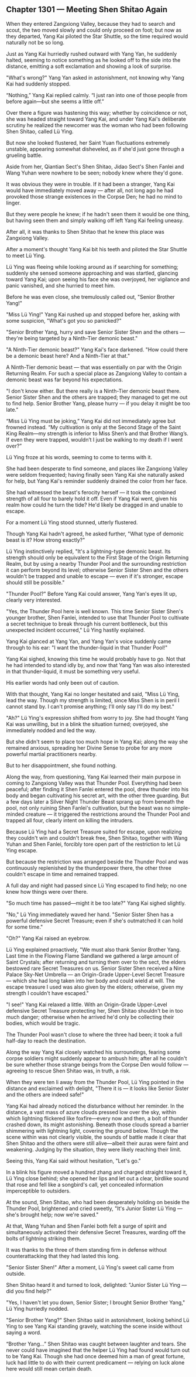 ## Chapter 1301 — Meeting Shen Shitao Again

When they entered Zangxiong Valley, because they had to search and scout, the two moved slowly and could only proceed on foot; but now as they departed, Yang Kai piloted the Star Shuttle, so the time required would naturally not be so long.

Just as Yang Kai hurriedly rushed outward with Yang Yan, he suddenly halted, seeming to notice something as he looked off to the side into the distance, emitting a soft exclamation and showing a look of surprise.

"What's wrong?" Yang Yan asked in astonishment, not knowing why Yang Kai had suddenly stopped.

“Nothing,” Yang Kai replied calmly. “I just ran into one of those people from before again—but she seems a little off.”

Over there a figure was hastening this way; whether by coincidence or not, she was headed straight toward Yang Kai, and under Yang Kai's deliberate scrutiny he realized the newcomer was the woman who had been following Shen Shitao, called Lü Ying.

But now she looked flustered, her Saint Yuan fluctuations extremely unstable, appearing somewhat disheveled, as if she'd just gone through a grueling battle.

Aside from her, Qiantian Sect's Shen Shitao, Jidao Sect's Shen Fanlei and Wang Yuhan were nowhere to be seen; nobody knew where they'd gone.

It was obvious they were in trouble. If it had been a stranger, Yang Kai would have immediately moved away — after all, not long ago he had provoked those strange existences in the Corpse Den; he had no mind to linger.

But they were people he knew; if he hadn't seen them it would be one thing, but having seen them and simply walking off left Yang Kai feeling uneasy.

After all, it was thanks to Shen Shitao that he knew this place was Zangxiong Valley.

After a moment's thought Yang Kai bit his teeth and piloted the Star Shuttle to meet Lü Ying.

Lü Ying was fleeing while looking around as if searching for something; suddenly she sensed someone approaching and was startled, glancing toward Yang Kai; upon seeing his face she was overjoyed, her vigilance and panic vanished, and she hurried to meet him.

Before he was even close, she tremulously called out, "Senior Brother Yang!"

"Miss Lü Ying!" Yang Kai rushed up and stopped before her, asking with some suspicion, "What's got you so panicked?"

"Senior Brother Yang, hurry and save Senior Sister Shen and the others — they're being targeted by a Ninth-Tier demonic beast."

"A Ninth-Tier demonic beast?" Yang Kai's face darkened. "How could there be a demonic beast here? And a Ninth-Tier at that."

A Ninth-Tier demonic beast — that was essentially on par with the Origin Returning Realm. For such a special place as Zangxiong Valley to contain a demonic beast was far beyond his expectations.

"I don't know either. But there really is a Ninth-Tier demonic beast there. Senior Sister Shen and the others are trapped; they managed to get me out to find help. Senior Brother Yang, please hurry — if you delay it might be too late."

“Miss Lü Ying must be joking,” Yang Kai did not immediately agree but frowned instead. “My cultivation is only at the Second Stage of the Saint King Realm—my strength is inferior to Miss Shen’s and that Brother Wang’s. If even they were trapped, wouldn’t I just be walking to my death if I went over?”

Lü Ying froze at his words, seeming to come to terms with it.

She had been desperate to find someone, and places like Zangxiong Valley were seldom frequented; having finally seen Yang Kai she naturally asked for help, but Yang Kai's reminder suddenly drained the color from her face.

She had witnessed the beast's ferocity herself — it took the combined strength of all four to barely hold it off. Even if Yang Kai went, given his realm how could he turn the tide? He'd likely be dragged in and unable to escape.

For a moment Lü Ying stood stunned, utterly flustered.

Though Yang Kai hadn't agreed, he asked further, "What type of demonic beast is it? How strong exactly?"

Lü Ying instinctively replied, "It's a lightning-type demonic beast. Its strength should only be equivalent to the First Stage of the Origin Returning Realm, but by using a nearby Thunder Pool and the surrounding restriction it can perform beyond its level; otherwise Senior Sister Shen and the others wouldn't be trapped and unable to escape — even if it's stronger, escape should still be possible."

"Thunder Pool?" Before Yang Kai could answer, Yang Yan's eyes lit up, clearly very interested.

"Yes, the Thunder Pool here is well known. This time Senior Sister Shen's younger brother, Shen Fanlei, intended to use that Thunder Pool to cultivate a secret technique to break through his current bottleneck, but this unexpected incident occurred," Lü Ying hastily explained.

Yang Kai glanced at Yang Yan, and Yang Yan's voice suddenly came through to his ear: "I want the thunder-liquid in that Thunder Pool!"

Yang Kai sighed, knowing this time he would probably have to go. Not that he had intended to stand idly by, and now that Yang Yan was also interested in that thunder-liquid, it must be something very useful.

His earlier words had only been out of caution.

With that thought, Yang Kai no longer hesitated and said, "Miss Lü Ying, lead the way. Though my strength is limited, since Miss Shen is in peril I cannot stand by. I can't promise anything; I'll only say I'll do my best."

"Ah?" Lü Ying's expression shifted from worry to joy. She had thought Yang Kai was unwilling, but in a blink the situation turned; overjoyed, she immediately nodded and led the way.

But she didn't seem to place too much hope in Yang Kai; along the way she remained anxious, spreading her Divine Sense to probe for any more powerful martial practitioners nearby.

But to her disappointment, she found nothing.

Along the way, from questioning, Yang Kai learned their main purpose in coming to Zangxiong Valley was that Thunder Pool. Everything had been peaceful; after finding it Shen Fanlei entered the pool, drew thunder into his body and began cultivating his secret art, with the other three guarding. But a few days later a Silver Night Thunder Beast sprang up from beneath the pool, not only ruining Shen Fanlei's cultivation, but the beast was no simple-minded creature — it triggered the restrictions around the Thunder Pool and trapped all four, clearly intent on killing the intruders.

Because Lü Ying had a Secret Treasure suited for escape, upon realizing they couldn't win and couldn't break free, Shen Shitao, together with Wang Yuhan and Shen Fanlei, forcibly tore open part of the restriction to let Lü Ying escape.

But because the restriction was arranged beside the Thunder Pool and was continuously replenished by the thunderpower there, the other three couldn't escape in time and remained trapped.

A full day and night had passed since Lü Ying escaped to find help; no one knew how things were over there.

"So much time has passed—might it be too late?" Yang Kai sighed slightly.

"No," Lü Ying immediately waved her hand. "Senior Sister Shen has a powerful defensive Secret Treasure; even if she's outmatched it can hold for some time."

"Oh?" Yang Kai raised an eyebrow.

Lü Ying explained proactively, "We must also thank Senior Brother Yang. Last time in the Flowing Flame Sandland we gathered a large amount of Saint Crystals; after returning and turning them over to the sect, the elders bestowed rare Secret Treasures on us. Senior Sister Shen received a Nine Palace Sky-Net Umbrella — an Origin-Grade Upper-Level Secret Treasure — which she had long taken into her body and could wield at will. The escape treasure I used was also given by the elders; otherwise, given my strength I couldn't have escaped."

"I see!" Yang Kai relaxed a little. With an Origin-Grade Upper-Level defensive Secret Treasure protecting her, Shen Shitao shouldn't be in too much danger; otherwise when he arrived he'd only be collecting their bodies, which would be tragic.

The Thunder Pool wasn't close to where the three had been; it took a full half-day to reach the destination.

Along the way Yang Kai closely watched his surroundings, fearing some corpse soldiers might suddenly appear to ambush him; after all he couldn't be sure whether those strange beings from the Corpse Den would follow — agreeing to rescue Shen Shitao was, in truth, a risk.

When they were ten li away from the Thunder Pool, Lü Ying pointed in the distance and exclaimed with delight, "There it is — it looks like Senior Sister and the others are indeed safe!"

Yang Kai had already noticed the disturbance without her reminder. In the distance, a vast mass of azure clouds pressed low over the sky, within which lightning flickered like foxfire—every now and then, a bolt of thunder crashed down, its might astonishing. Beneath those clouds spread a barrier shimmering with lightning light, covering the ground below. Though the scene within was not clearly visible, the sounds of battle made it clear that Shen Shitao and the others were still alive—albeit their auras were faint and weakening. Judging by the situation, they were likely reaching their limit.

Seeing this, Yang Kai said without hesitation, "Let's go."

In a blink his figure moved a hundred zhang and charged straight toward it, Lü Ying close behind; she opened her lips and let out a clear, birdlike sound that rose and fell like a songbird's call, yet concealed information imperceptible to outsiders.

At the sound, Shen Shitao, who had been desperately holding on beside the Thunder Pool, brightened and cried sweetly, "It's Junior Sister Lü Ying — she's brought help; now we're saved."

At that, Wang Yuhan and Shen Fanlei both felt a surge of spirit and simultaneously activated their defensive Secret Treasures, warding off the bolts of lightning striking them.

It was thanks to the three of them standing firm in defense without counterattacking that they had lasted this long.

"Senior Sister Shen!" After a moment, Lü Ying's sweet call came from outside.

Shen Shitao heard it and turned to look, delighted: "Junior Sister Lü Ying — did you find help?"

"Yes, I haven't let you down, Senior Sister; I brought Senior Brother Yang," Lü Ying hurriedly nodded.

"Senior Brother Yang?" Shen Shitao said in astonishment, looking behind Lü Ying to see Yang Kai standing gravely, watching the scene inside without saying a word.

“Brother Yang…” Shen Shitao was caught between laughter and tears. She never could have imagined that the helper Lü Ying had found would turn out to be Yang Kai. Though she had once deemed him a man of great fortune, luck had little to do with their current predicament — relying on luck alone here would still mean certain death.
